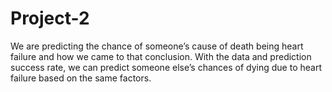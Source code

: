 # Project-2
We are predicting the chance of someone’s cause of death being heart failure and how we came to that conclusion. With the data and prediction success rate, we can predict someone else’s chances of dying due to heart failure based on the same factors. 
